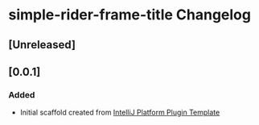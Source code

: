 <!-- Keep a Changelog guide -> https://keepachangelog.com -->

# simple-rider-frame-title Changelog

## [Unreleased]
## [0.0.1]
### Added
- Initial scaffold created from [IntelliJ Platform Plugin Template](https://github.com/JetBrains/intellij-platform-plugin-template)
